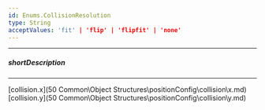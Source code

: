 ```yaml
---
id: Enums.CollisionResolution
type: String
acceptValues: 'fit' | 'flip' | 'flipfit' | 'none'
---
```

---
##### shortDescription
<!-- Description goes here -->

---
<!-- Description goes here -->
[collision.x](50 Common\Object Structures\positionConfig\collision\x.md)
[collision.y](50 Common\Object Structures\positionConfig\collision\y.md)